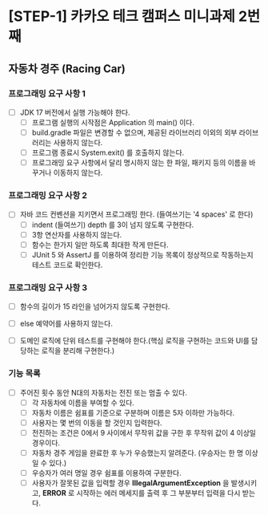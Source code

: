 # [STEP-1] 카카오 테크 캠퍼스 미니과제 2번째 

## 자동차 경주 (Racing Car)


### 프로그래밍 요구 사항 1
- [ ] JDK 17 버전에서 실행 가능해야 한다.
  - [ ] 프로그램 실행의 시작점은 Application 의 main() 이다.
  - [ ] build.gradle 파일은 변경할 수 없으며, 제공된 라이브러리 이외의 외부 라이브러리는 사용하지 않는다.
  - [ ] 프로그램 종료시 System.exit() 를 호출하지 않는다.
  - [ ] 프로그래밍 요구 사항에서 달리 명시하지 않는 한 파일, 패키지 등의 이름을 바꾸거나 이동하지 않는다.

### 프로그래밍 요구 사항 2
- [ ] 자바 코드 컨벤션을 지키면서 프로그래밍 한다. (들여쓰기는 '4 spaces' 로 한다)
  - [ ] indent (들여쓰기) depth 를 3이 넘지 않도록 구현한다.
  - [ ] 3항 연산자를 사용하지 않는다.
  - [ ] 함수는 한가지 일만 하도록 최대한 작게 만든다.
  - [ ] JUnit 5 와 AssertJ 를 이용하여 정리한 기능 목록이 정상적으로 작동하는지 테스트 코드로 확인한다.

### 프로그래밍 요구 사항 3
- [ ] 함수의 길이가 15 라인을 넘어가지 않도록 구현한다.
- [ ] else 예약어를 사용하지 않는다.
- [ ] 도메인 로직에 단위 테스트를 구현해야 한다.(핵심 로직을 구현하는 코드와 UI를 담당하는 로직을 분리해 구현한다.)


### 기능 목록
- [ ] 주어진 횟수 동안 N대의 자동차는 전진 또는 멈출 수 있다.
  - [ ] 각 자동차에 이름을 부여할 수 있다.
  - [ ] 자동차 이름은 쉼표를 기준으로 구분하며 이름은 5자 이하만 가능하다.
  - [ ] 사용자는 몇 번의 이동을 할 것인지 입력한다.
  - [ ] 전진하는 조건은 0에서 9 사이에서 무작위 값을 구한 후 무작위 값이 4 이상일 경우이다.
  - [ ] 자동차 경주 게임을 완료한 후 누가 우승했는지 알려준다. (우승자는 한 명 이상일 수 있다.)
  - [ ] 우승자가 여러 명일 경우 쉼표를 이용하여 구분한다.
  - [ ] 사용자가 잘못된 값을 입력할 경우 **IllegalArgumentException** 을 발생시키고, **ERROR** 로 시작하는 에러 메세지를 출력 후 그 부분부터 입력을 다시 받는다.  